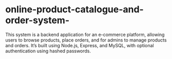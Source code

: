 # online-product-catalogue-and-order-system-
This system is a backend application for an e-commerce platform, allowing users to browse products, place orders, and for admins to manage products and orders. It’s built using Node.js, Express, and MySQL, with optional authentication using hashed passwords.
